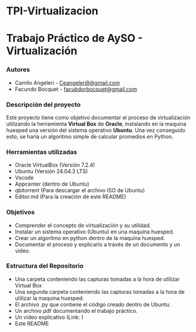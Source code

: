 # TPI-Virtualizacion
# Trabajo Práctico de AySO - Virtualización

###  <p>Autores</p> 

- Camilo Angeleri - Ceangeleri8@gmail.com
- Facundo Bocquet - facubdorbocquet@gmail.com

###  <p>Descripción del proyecto</p>

Este proyecto tiene como objetivo documentar el proceso de virtualización utilizando la herramienta **Virtual Box** de **Oracle**, instalando en la maquina huesped una versión del sistema operativo **Ubuntu**. Una vez conseguido esto, se haría un algoritmo simple de calcular promedios en Python.

###  <p>Herramientas utilizadas</p>

- Oracle VirtualBox (Versión 7.2.4)
- Ubuntu (Versión 24.04.3 LTS)
- Vscode
- Appcenter (dentro de Ubuntu)
- qbitorrent (Para descargar el archivo ISO de Ubuntu)
- Editor.md (Para la creación de este README)

###  <p>Objetivos</p>

- Comprender el concepto de virtualización y su utilidad.
- Instalar un sistema operativo (Ubuntu) en una maquina huesped.
- Crear un algoritmo en python dentro de la maquina huesped.
- Documentar el proceso y explicarlo a través de un documento y un video.

###  <p>Estructura del Repositorio</p>

- Una carpeta conteniendo las capturas tomadas a la hora de utilizar Virtual Box
- Una segunda carpeta conteniendo las capturas tomadas a la hora de utilizar la maquina huesped.
- El archivo .py que contiene el código creado dentro de Ubuntu.
- Un archivo pdf documentando el trabajo práctico.
- Un video explicativo (Link: )
- Este README


